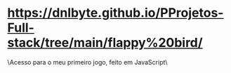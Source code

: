 # https://dnlbyte.github.io/PProjetos-Full-stack/tree/main/flappy%20bird/


\\Acesso para o meu primeiro jogo, feito em JavaScript\\
